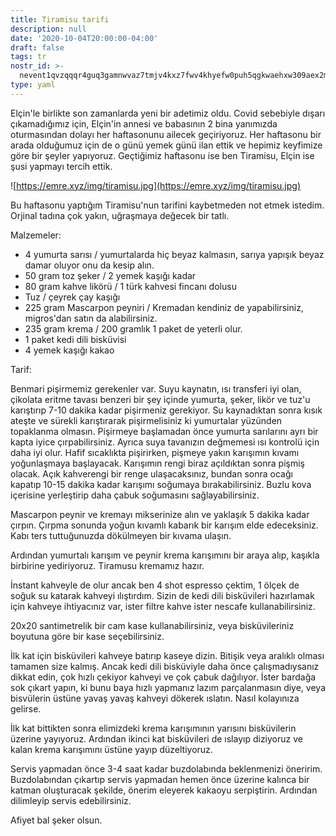 ```yaml
---
title: Tiramisu tarifi
description: null
date: '2020-10-04T20:00:00-04:00'
draft: false
tags: tr
nostr_id: >-
  nevent1qvzqqqr4guq3gamnwvaz7tmjv4kxz7fwv4khyefw0puh5qgkwaehxw309aex2mrp0yhxummnw3ezucnpdejqz9rhwden5te0wfjkccte9ejxzmt4wvhxjmcprpmhxue69uhhyetvv9ujuumwdae8gtnnda3kjctvqyxhwumn8ghj7mn0wvhxcmmvqyt8wumn8ghj7un9d3shjtnswf5k6ctv9ehx2aqppamhxue69uhkummnw3ezumt0d5q3vamnwvaz7tmjv4kxz7fwdehhxtnnda3kjctvqyd8wumn8ghj7ctjw35kxmr9wvhxcctev4erxtnwv4mhxqg7waehxw309akkcuewv94kgetwd9azuetyw5h8gu30dehhxarjqqs940qwzwdzu0pwm4auykguad3fqt3au8xgh3swu3lk9qw74nqwdjc0xmj5e
type: yaml
---
```



Elçin'le birlikte son zamanlarda yeni bir adetimiz oldu. Covid sebebiyle dışarı çıkamadığımız için, Elçin'in annesi ve babasının 2 bina yanımızda oturmasından dolayı her haftasonunu ailecek geçiriyoruz. Her haftasonu bir arada olduğumuz için de o günü yemek günü ilan ettik ve hepimiz keyfimize göre bir şeyler yapıyoruz. Geçtiğimiz haftasonu ise ben Tiramisu, Elçin ise şusi yapmayı tercih ettik. 
<!--more-->

![https://emre.xyz/img/tiramisu.jpg](https://emre.xyz/img/tiramisu.jpg)

Bu haftasonu yaptığım Tiramisu'nun tarifini kaybetmeden not etmek istedim. Orjinal tadına çok yakın, uğraşmaya değecek bir tatlı.

Malzemeler:

- 4 yumurta sarısı / yumurtalarda hiç beyaz kalmasın, sarıya yapışık beyaz damar oluyor onu da kesip alın.
- 50 gram toz şeker / 2 yemek kaşığı kadar
- 80 gram kahve likörü / 1 türk kahvesi fincanı dolusu
- Tuz / çeyrek çay kaşığı
- 225 gram Mascarpon peyniri / Kremadan kendiniz de yapabilirsiniz, migros'dan satın da alabilirsiniz.
- 235 gram krema / 200 gramlık 1 paket de yeterli olur.
- 1 paket kedi dili bisküvisi
- 4 yemek kaşığı kakao

 Tarif:

Benmari pişirmemiz gerekenler var. Suyu kaynatın, ısı transferi iyi olan, çikolata eritme tavası benzeri bir şey içinde yumurta, şeker, likör ve tuz'u karıştırıp 7-10 dakika kadar pişirmeniz gerekiyor. Su kaynadıktan sonra kısık ateşte ve sürekli karıştırarak pişirmelisiniz ki yumurtalar yüzünden topaklanma olmasın. Pişirmeye başlamadan önce yumurta sarılarını ayrı bir kapta iyice çırpabilirsiniz. Ayrıca suya tavanızın değmemesi ısı kontrolü için daha iyi olur. Hafif sıcaklıkta pişirirken, pişmeye yakın karışımın kıvamı yoğunlaşmaya başlayacak. Karışımın rengi biraz açıldıktan sonra pişmiş olacak. Açık kahverengi bir renge ulaşacaksınız, bundan sonra ocağı kapatıp 10-15 dakika kadar karışımı soğumaya bırakabilirsiniz. Buzlu kova içerisine yerleştirip daha çabuk soğumasını sağlayabilirsiniz.

Mascarpon peynir ve kremayı mikserinize alın ve yaklaşık 5 dakika kadar çırpın. Çırpma sonunda yoğun kıvamlı kabarık bir karışım elde edeceksiniz. Kabı ters tuttuğunuzda dökülmeyen bir kıvama ulaşın.

Ardından yumurtalı karışım ve peynir krema karışımını bir araya alıp, kaşıkla birbirine yediriyoruz. Tiramusu kremamız hazır.

İnstant kahveyle de olur ancak ben 4 shot espresso çektim, 1 ölçek de soğuk su katarak kahveyi ılıştırdım. Sizin de kedi dili bisküvileri hazırlamak için  kahveye ihtiyacınız var, ister filtre kahve ister nescafe kullanabilirsiniz.

20x20 santimetrelik bir cam kase kullanabilirsiniz, veya bisküvileriniz boyutuna göre bir kase seçebilirsiniz.

İlk kat için bisküvileri kahveye batırıp kaseye dizin. Bitişik veya aralıklı olması tamamen size kalmış. Ancak kedi dili bisküviyle daha önce çalışmadıysanız dikkat edin, çok hızlı çekiyor kahveyi ve çok çabuk dağılıyor. İster bardağa sok çıkart yapın, ki bunu baya hızlı yapmanız lazım parçalanmasın diye, veya bisvülerin üstüne yavaş yavaş kahveyi dökerek ıslatın. Nasıl kolayınıza gelirse. 

İlk kat bittikten sonra elimizdeki krema karışımının yarısını bisküvilerin üzerine yayıyoruz. Ardından ikinci kat bisküvileri de ıslayıp diziyoruz ve kalan krema karışımını üstüne yayıp düzeltiyoruz.

Servis yapmadan önce 3-4 saat kadar buzdolabında beklenmenizi öneririm. Buzdolabından çıkartıp servis yapmadan hemen önce üzerine kalınca bir katman oluşturacak şekilde, önerim eleyerek kakaoyu serpiştirin. Ardından dilimleyip servis edebilirsiniz.

Afiyet bal şeker olsun.

